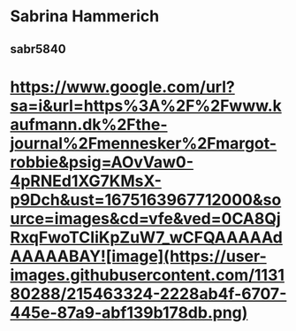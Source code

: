 # Sabrina Hammerich
## sabr5840
# https://www.google.com/url?sa=i&url=https%3A%2F%2Fwww.kaufmann.dk%2Fthe-journal%2Fmennesker%2Fmargot-robbie&psig=AOvVaw0-4pRNEd1XG7KMsX-p9Dch&ust=1675163967712000&source=images&cd=vfe&ved=0CA8QjRxqFwoTCIiKpZuW7_wCFQAAAAAdAAAAABAY![image](https://user-images.githubusercontent.com/113180288/215463324-2228ab4f-6707-445e-87a9-abf139b178db.png)

